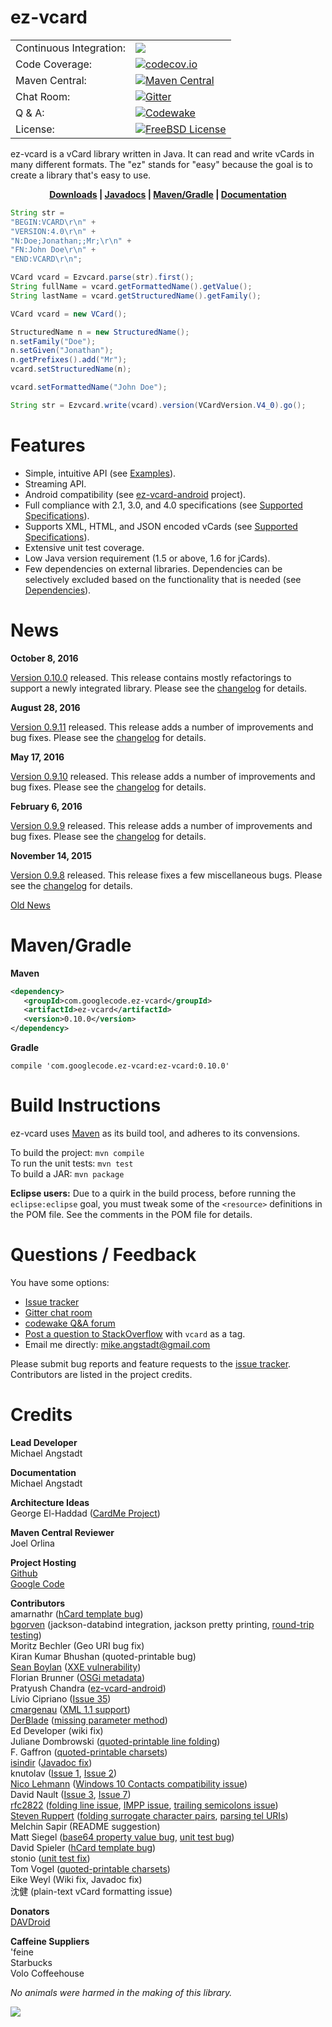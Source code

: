 # ez-vcard

|     |     |
| --- | --- |
| Continuous Integration: | [![](https://travis-ci.org/mangstadt/ez-vcard.svg?branch=master)](https://travis-ci.org/mangstadt/ez-vcard) |
| Code Coverage: | [![codecov.io](http://codecov.io/github/mangstadt/ez-vcard/coverage.svg?branch=master)](http://codecov.io/github/mangstadt/ez-vcard?branch=master) |
| Maven Central: | [![Maven Central](https://maven-badges.herokuapp.com/maven-central/com.googlecode.ez-vcard/ez-vcard/badge.svg)](https://maven-badges.herokuapp.com/maven-central/com.googlecode.ez-vcard/ez-vcard) |
| Chat Room: | [![Gitter](https://badges.gitter.im/Join%20Chat.svg)](https://gitter.im/mangstadt/ez-vcard?utm_source=badge&utm_medium=badge&utm_campaign=pr-badge) |
| Q & A: | [![Codewake](https://www.codewake.com/badges/ask_question.svg)](https://www.codewake.com/p/ez-vcard) |
| License: | [![FreeBSD License](https://img.shields.io/badge/License-FreeBSD-red.svg)](https://github.com/mangstadt/ez-vcard/blob/master/LICENSE) |

ez-vcard is a vCard library written in Java.  It can read and write vCards in many different formats.  The "ez" stands for "easy" because the goal is to create a library that's easy to use.

<p align="center"><strong><a href="https://github.com/mangstadt/ez-vcard/wiki/Downloads">Downloads</a> |
<a href="http://mangstadt.github.io/ez-vcard/javadocs/latest/index.html">Javadocs</a> |
<a href="#mavengradle">Maven/Gradle</a> | <a href="https://github.com/mangstadt/ez-vcard/wiki">Documentation</a></strong></p>

```java
String str =
"BEGIN:VCARD\r\n" +
"VERSION:4.0\r\n" +
"N:Doe;Jonathan;;Mr;\r\n" +
"FN:John Doe\r\n" +
"END:VCARD\r\n";

VCard vcard = Ezvcard.parse(str).first();
String fullName = vcard.getFormattedName().getValue();
String lastName = vcard.getStructuredName().getFamily();
```

```java
VCard vcard = new VCard();

StructuredName n = new StructuredName();
n.setFamily("Doe");
n.setGiven("Jonathan");
n.getPrefixes().add("Mr");
vcard.setStructuredName(n);

vcard.setFormattedName("John Doe");

String str = Ezvcard.write(vcard).version(VCardVersion.V4_0).go();
```

# Features

 * Simple, intuitive API (see [Examples](https://github.com/mangstadt/ez-vcard/wiki/Examples)).
 * Streaming API.
 * Android compatibility (see [ez-vcard-android](https://github.com/mangstadt/ez-vcard-android) project).
 * Full compliance with 2.1, 3.0, and 4.0 specifications (see [Supported Specifications](https://github.com/mangstadt/ez-vcard/wiki/Supported-Specifications)).
 * Supports XML, HTML, and JSON encoded vCards (see [Supported Specifications](https://github.com/mangstadt/ez-vcard/wiki/Supported-Specifications)).
 * Extensive unit test coverage.
 * Low Java version requirement (1.5 or above, 1.6 for jCards).
 * Few dependencies on external libraries.  Dependencies can be selectively excluded based on the functionality that is needed (see [Dependencies](https://github.com/mangstadt/ez-vcard/wiki/Dependencies)).

# News

**October 8, 2016**

[Version 0.10.0](https://github.com/mangstadt/ez-vcard/wiki/Downloads) released.  This release contains mostly refactorings to support a newly integrated library.  Please see the [changelog](https://github.com/mangstadt/ez-vcard/wiki/Changelog) for details.

**August 28, 2016**

[Version 0.9.11](https://github.com/mangstadt/ez-vcard/wiki/Downloads) released.  This release adds a number of improvements and bug fixes.  Please see the [changelog](https://github.com/mangstadt/ez-vcard/wiki/Changelog) for details.

**May 17, 2016**

[Version 0.9.10](https://github.com/mangstadt/ez-vcard/wiki/Downloads) released.  This release adds a number of improvements and bug fixes.  Please see the [changelog](https://github.com/mangstadt/ez-vcard/wiki/Changelog) for details.

**February 6, 2016**

[Version 0.9.9](https://github.com/mangstadt/ez-vcard/wiki/Downloads) released.  This release adds a number of improvements and bug fixes.  Please see the [changelog](https://github.com/mangstadt/ez-vcard/wiki/Changelog) for details.

**November 14, 2015**

[Version 0.9.8](https://github.com/mangstadt/ez-vcard/wiki/Downloads) released.  This release fixes a few miscellaneous bugs.  Please see the [changelog](https://github.com/mangstadt/ez-vcard/wiki/Changelog) for details.

[Old News](https://github.com/mangstadt/ez-vcard/wiki/Old-News)

# Maven/Gradle

**Maven**

```xml
<dependency>
   <groupId>com.googlecode.ez-vcard</groupId>
   <artifactId>ez-vcard</artifactId>
   <version>0.10.0</version>
</dependency>
```

**Gradle**

```
compile 'com.googlecode.ez-vcard:ez-vcard:0.10.0'
```

# Build Instructions

ez-vcard uses [Maven](http://maven.apache.org/) as its build tool, and adheres to its convensions.

To build the project: `mvn compile`  
To run the unit tests: `mvn test`  
To build a JAR: `mvn package`

**Eclipse users:** Due to a quirk in the build process, before running the `eclipse:eclipse` goal, you must tweak some of the `<resource>` definitions in the POM file.  See the comments in the POM file for details.

# Questions / Feedback

You have some options:

 * [Issue tracker](https://github.com/mangstadt/ez-vcard/issues)
 * [Gitter chat room](https://gitter.im/mangstadt/ez-vcard)
 * [codewake Q&A forum](https://www.codewake.com/p/ez-vcard)
 * [Post a question to StackOverflow](http://stackoverflow.com/questions/ask) with `vcard` as a tag.
 * Email me directly: [mike.angstadt@gmail.com](mailto:mike.angstadt@gmail.com)

Please submit bug reports and feature requests to the [issue tracker](https://github.com/mangstadt/ez-vcard/issues).  Contributors are listed in the project credits.

# Credits

**Lead Developer**  
Michael Angstadt

**Documentation**  
Michael Angstadt

**Architecture Ideas**  
George El-Haddad ([CardMe Project](https://sourceforge.net/projects/cardme/))

**Maven Central Reviewer**  
Joel Orlina

**Project Hosting**  
[Github](https://github.com)  
[Google Code](https://code.google.com)

**Contributors**  
amarnathr ([hCard template bug](https://github.com/mangstadt/ez-vcard/issues/16))  
[bgorven](https://github.com/bgorven) (jackson-databind integration, jackson pretty printing, [round-trip testing](https://github.com/mangstadt/ez-vcard/pull/49))  
Moritz Bechler (Geo URI bug fix)  
Kiran Kumar Bhushan (quoted-printable bug)  
[Sean Boylan](https://github.com/seanboylan) ([XXE vulnerability](https://github.com/mangstadt/ez-vcard/issues/55))  
Florian Brunner ([OSGi metadata](https://github.com/mangstadt/ez-vcard/issues/11))  
Pratyush Chandra ([ez-vcard-android](http://github.com/mangstadt/ez-vcard-android))  
Lívio Cipriano ([Issue 35](https://github.com/mangstadt/ez-vcard/issues/35))  
[cmargenau](https://github.com/cmargenau) ([XML 1.1 support](https://github.com/mangstadt/ez-vcard/issues/29))  
[DerBlade](https://github.com/DerBlade) ([missing parameter method](https://github.com/mangstadt/ez-vcard/issues/52))  
Ed Developer (wiki fix)  
Juliane Dombrowski ([quoted-printable line folding](https://github.com/mangstadt/ez-vcard/issues/9))  
F. Gaffron ([quoted-printable charsets](https://github.com/mangstadt/ez-vcard/issues/12))  
[isindir](https://github.com/isindir) ([Javadoc fix](https://github.com/mangstadt/ez-vcard/pull/53))  
knutolav ([Issue 1](https://github.com/mangstadt/ez-vcard/issues/1), [Issue 2](https://github.com/mangstadt/ez-vcard/issues/2))  
[Nico Lehmann](https://github.com/ekorn) ([Windows 10 Contacts compatibility issue](https://github.com/mangstadt/ez-vcard/issues/56))  
David Nault ([Issue 3](https://github.com/mangstadt/ez-vcard/issues/3), [Issue 7](https://github.com/mangstadt/ez-vcard/issues/7))  
[rfc2822](https://github.com/rfc2822) ([folding line issue](https://github.com/mangstadt/ez-vcard/issues/30), [IMPP issue](https://github.com/mangstadt/ez-vcard/issues/32), [trailing semicolons issue](https://github.com/mangstadt/ez-vcard/issues/57))  
[Steven Ruppert](https://github.com/blendmaster) ([folding surrogate character pairs](https://github.com/mangstadt/ez-vcard/pull/36), [parsing tel URIs](https://github.com/mangstadt/ez-vcard/pull/38))  
Melchin Sapir (README suggestion)  
Matt Siegel ([base64 property value bug](https://github.com/mangstadt/ez-vcard/issues/21), [unit test bug](https://github.com/mangstadt/ez-vcard/issues/22))  
David Spieler ([hCard template bug](https://github.com/mangstadt/ez-vcard/issues/19))  
stonio ([unit test fix](https://github.com/mangstadt/ez-vcard/pull/63))  
Tom Vogel ([quoted-printable charsets](https://github.com/mangstadt/ez-vcard/issues/10))  
Eike Weyl (Wiki fix, Javadoc fix)  
沈健 (plain-text vCard formatting issue)

**Donators**  
[DAVDroid](https://davdroid.bitfire.at/)

**Caffeine Suppliers**  
'feine  
Starbucks  
Volo Coffeehouse

_No animals were harmed in the making of this library._

[![](https://www.paypalobjects.com/en_US/i/btn/btn_donateCC_LG.gif)](https://www.paypal.com/cgi-bin/webscr?cmd=_donations&business=8CEN7MPKRBKU6&lc=US&item_name=Michael%20Angstadt&item_number=ez%2dvcard&currency_code=USD&bn=PP%2dDonationsBF%3abtn_donateCC_LG%2egif%3aNonHosted)
